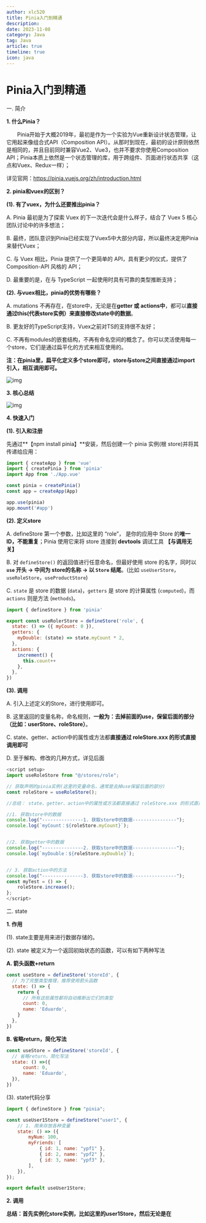 ```yaml
---
author: xlc520
title: Pinia入门到精通
description: 
date: 2023-11-08
category: Java
tag: Java
article: true
timeline: true
icon: java
---
```


# Pinia入门到精通

一. 简介

**1. 什么Pinia？**

  Pinia开始于大概2019年，最初是作为一个实验为Vue重新设计状态管理，让它用起来像组合式API（Composition API）。从那时到现在，最初的设计原则依然是相同的，并且目前同时兼容Vue2、Vue3，也并不要求你使用Composition API；Pinia本质上依然是一个状态管理的库，用于跨组件、页面进行状态共享（这点和Vuex、Redux一样）；

   详见官网：https://pinia.vuejs.org/zh/introduction.html

**2. pinia和vuex的区别？**

**(1). 有了vuex，为什么还要推出pinia？**

 A. Pinia 最初是为了探索 Vuex 的下一次迭代会是什么样子，结合了 Vuex 5 核心团队讨论中的许多想法；

 B. 最终，团队意识到Pinia已经实现了Vuex5中大部分内容，所以最终决定用Pinia来替代Vuex；

 C. 与 Vuex 相比，Pinia 提供了一个更简单的 API，具有更少的仪式，提供了 Composition-API 风格的 API； 

 D. 最重要的是，在与 TypeScript 一起使用时具有可靠的类型推断支持；

**(2). 与vuex相比，pinia的优势有哪些？**

  A. mutations 不再存在，在store中，无论是在**getter 或 actions中**，都可以**直接通过this(代表store实例）来直接修改state中的数据**。

  B. 更友好的TypeScript支持，Vuex之前对TS的支持很不友好；

  C. 不再有modules的嵌套结构，不再有命名空间的概念了。你可以灵活使用每一个store，它们是通过扁平化的方式来相互使用的。

  **注：在pinia里，扁平化定义多个store即可，store与store之间直接通过import引入，相互调用即可。**

![img](E:/source/blogImage/1031302-20230115083853292-561688627.png)

 

**3. 核心总结**

![img](E:/source/blogImage/1031302-20230115115754024-1151644537.png)

**4. 快速入门**

**(1). 引入和注册**

 先通过**【npm install pinia】**安装，然后创建一个 pinia 实例(根 store)并将其传递给应用：

```javascript
import { createApp } from 'vue'
import { createPinia } from 'pinia'
import App from './App.vue'

const pinia = createPinia()
const app = createApp(App)

app.use(pinia)
app.mount('#app')
```

**(2). 定义store**

  A. defineStore 第一个参数，比如这里的 “role”，  是你的应用中 Store 的**唯一 ID，不能重复**；Pinia 使用它来将 store 连接到 **devtools** 调试工具 **【与调用无关】**

  B. 对 `defineStore()` 的返回值进行任意命名，但最好使用 store 的名字，同时以 **`use` 开头 → 中间为 store的名称 → 以 `Store` 结尾**。(比如 `useUserStore`，`useRoleStore`，`useProductStore`)

  C.  `state` 是 store 的数据 (`data`)，`getters` 是 store 的计算属性 (`computed`)，而 `actions` 则是方法 (`methods`)。

```javascript
import { defineStore } from 'pinia'

export const useRolerStore = defineStore('role', {
  state: () => ({ myCount: 0 }),
  getters: {
    myDouble: (state) => state.myCount * 2,
  },
  actions: {
    increment() {
      this.count++
    },
  },
})
```

**(3). 调用**

   A. 引入上述定义的Store，进行使用即可。

   B. 这里返回的变量名称，命名规则，**一般为：去掉前面的use，保留后面的部分 （比如：userStore、roleStore）**。

   C. state、getter、action中的属性或方法都**直接通过 roleStore.xxx 的形式直接调用即可**

   D. 至于解构、修改的几种方式，详见后面

```javascript
<script setup>
import useRoleStore from "@/stores/role";

// 获取声明的pinia实例(这里的变量命名，通常是去掉use保留后面的部分)
const roleStore = useRoleStore();

//总结： state、getter、action中的属性或方法都直接通过 roleStore.xxx 的形式直接调用即可

//1. 获取store中的数据
console.log("---------------1. 获取store中的数据----------------");
console.log(`myCount：${roleStore.myCount}`);


//2. 获取getter中的数据
console.log("---------------2. 获取store中的数据----------------");
console.log(`myDouble：${roleStore.myDouble}`);


// 3. 获取action中的方法
console.log("---------------3. 获取store中的数据----------------");
const myTest = () => {
	roleStore.increase();
};
</script>
```

 

二. state

**1. 作用**

(1). state主要是用来进行数据存储的。

(2).  state 被定义为一个返回初始状态的函数，可以有如下两种写法

  **A.  箭头函数+return**

```javascript
const useStore = defineStore('storeId', {
  // 为了完整类型推理，推荐使用箭头函数
  state: () => {
    return {
      // 所有这些属性都将自动推断出它们的类型
      count: 0,
      name: 'Eduardo',
    }
  },
})
```

  **B. 省略return，简化写法**

```javascript
const useStore = defineStore('storeId', {
  // 省略return，简化写法
  state: () =>({
      count: 0,
      name: 'Eduardo',
  }),
})
```

(3). state代码分享

```javascript
import { defineStore } from "pinia";

const useUser1Store = defineStore("user1", {
	// 1. 用来存放各种变量
	state: () => ({
		myNum: 100,
		myFriends: [
			{ id: 1, name: "ypf1" },
			{ id: 2, name: "ypf2" },
			{ id: 3, name: "ypf3" },
		],
	}),
});

export default useUser1Store;
```

 

**2. 调用**

 **总结：首先实例化store实例，比如这里的user1Store，然后无论是在<script> or <template>中，直接通过user1Store.xxx ，即可调用state中的数据。**

(1). 在<script setup> 中调用

```javascript
<script setup>
import useUser1Store from "@/stores/user1";

// 获取声明的pinia实例(这里的变量命名，通常是去掉use保留后面的部分)
const user1Store = useUser1Store();

//总结： state、getter、action中的属性或方法都直接通过 user1Store.xxx 的形式直接调用即可
//1. 获取store中的数据
console.log("---------------1. 获取store中的数据----------------");
console.log(`myNum：${user1Store.myNum}`);
console.log(`myFriends：${user1Store.myFriends}`);

</script>
```

(2). 在template模板中调用

```html
<template>
	<div>
		<h2>1. 获取store中的数据</h2>
		<div>
			<div>myNum：{{ user1Store.myNum }}</div>
			<div>
				myFriends：
				<ul>
					<li v-for="(item, index) in user1Store.myFriends">
						id:{{ item.id }} -- name:{{ item.name }}
					</li>
				</ul>
			</div>
		</div>
	</div>
</template>
<script setup>
import useUser1Store from "@/stores/user1";

// 获取声明的pinia实例(这里的变量命名，通常是去掉use保留后面的部分)
const user1Store = useUser1Store();

</script>
```

 

三. getter

**1. 说明**

**(1). getter相当于store的计算属性，即对state中数据加工处理后，进行返回使用。**

**(2). getter中如何调用state中的数据呢？**

 **方案1：第一个参数就是state**

```javascript
getters: {
		//2.1 调用state中的数据 (第一个参数就是state  或者 使用this关键字)
		doubleNum(state) {
			// 这里的this就是store实例
			return state.myNum + this.myNum;
		}
	},
```

 **方案2： 使用this关键字，这里的this相当于store实例，可以调用state、getters、actions中的任何数据or方法。**

```javascript
getters: {
		//2.1 调用state中的数据 (第一个参数就是state  或者 使用this关键字)
		doubleNum(state) {
			// 这里的this就是store实例
			return state.myNum + this.myNum;
		}
	},
```

**(3). 如何向getter传递参数？**

  需要getter中返回一个function函数

```javascript
getters: {
		//2.3 返回一个函数 (根据id查找数据)
		getFriendById(state) {
			return function (id) {
				let item = state.myFriends.find(item => item.id === id);
				return item;
			};
			// 简化写法
			// return id => state.myFriends.find(item => item.id === id);
		},
	},
```

**(4). 如何调用其它store中的state呢？**

  **引入其它的store，实例化调用即可。**

```javascript
import { defineStore } from "pinia";
import useRole1Store from "./role1";

const useUser1Store = defineStore("user1", {
	// 1. 用来存放各种变量
	state: () => ({
		myNum: 100,
		myFriends: [
			{ id: 1, name: "ypf1" },
			{ id: 2, name: "ypf2" },
			{ id: 3, name: "ypf3" },
		],
	}),
	// 2. 对state中的数据进行加工处理(相当于computed)
	getters: {
		// 2.4 获取别的getter中的数据
		getTotalNum(stata) {
			let role1Store = useRole1Store();
			return role1Store.myNum + stata.myNum;
		},
	},
});
```

**(5). 分享完整代码**  

role1中代码：

```javascript
import { defineStore } from "pinia";
const useRole1Store = defineStore("role1", {
	// 1. 用来存放各种变量
	state: () => ({
		myNum: 300,
	}),
});

export default useRole1Store;
```

 

**2. 调用**

**总结：首先实例化store实例，比如这里的user1Store，然后无论是在<script> or <template>中，直接通过user1Store.xxx ，即可调用getters中的数据。**

(1). 在<script setup> 中调用

(2). 在template模板中调用

```html
<template>
	<div>
		<h2>2. 获取getter中的数据</h2>
		<div>
			<div>doubleNum：{{ user1Store.doubleNum }}</div>
			<div>doubleNumAddOne：{{ user1Store.doubleNumAddOne }}</div>
			<div>getFriendById：{{ user1Store.getFriendById(1) }}</div>
			<div>getTotalNum：{{ user1Store.getTotalNum }}</div>
		</div>
	</div>
</template>

<script setup>
import useUser1Store from "@/stores/user1";

// 获取声明的pinia实例(这里的变量命名，通常是去掉use保留后面的部分)
const user1Store = useUser1Store();

//2. 获取getter中的数据
console.log("---------------2. 获取store中的数据----------------");
console.log(`doubleNum：${user1Store.doubleNum}`);
console.log(`doubleNumAddOne：${user1Store.doubleNumAddOne}`);
console.log(`getFriendById：${user1Store.getFriendById(1)}`);
console.log(`getTotalNum：${user1Store.getTotalNum}`);

</script>
```

 

四. action

**1. 说明**

(1). 用来处理一些业务逻辑，可以通过this关键字，调用该store中的state、getter、action中所有属性 或 方法。

(2).  **`action` 可以是异步的**，你可以在它们里面 `await` 调用任何 API，以及其他 action！

```javascript
export const useUsers = defineStore('users', {
  state: () => ({
    userData: null,
  }),
  actions: {
    async registerUser(login, password) {
      try {
        this.userData = await api.post({ login, password })
      } catch (error) {
        // 让表单组件显示错误
        return error
      }
    },
  },
})
```

**2. 调用**

**总结：首先实例化store实例，比如这里的user1Store，然后无论是在<script> or <template>中，直接通过user1Store.xxx ，即可调用actions中的方法。**

(1). 在<script setup> 中调用

(2). 在template模板中调用

```html
<template>
	<div>
		<h2>3. 调用action中的方法</h2>
		<div>
			<div><button @click="user1Store.increase">increase()</button></div>
			<div>
				<button @click="user1Store.increaseNum(10)">increaseNum(10)</button>
			</div>
		</div>
	</div>
</template>

<script setup>
import useUser1Store from "@/stores/user1";
    
// 获取声明的pinia实例(这里的变量命名，通常是去掉use保留后面的部分)
const user1Store = useUser1Store();

// 3. 获取action中的方法
console.log("---------------3. 获取store中的数据----------------");
const myTest = () => {
	user1Store.increase();
	user1Store.increaseNum(100);
};
</script>

<style scoped></style>
```

 

五. 常用Api

**1. 解构相关**

  直接解构出来的state中变量不支持响应式，这里需要借助vue的**toRefs** 或者 pinia的**storeToRefs**实现解构后的响应式

```javascript
<script setup>
import useUser1Store from "@/stores/user1";
import { toRefs } from "@vue/reactivity";
import { storeToRefs } from "pinia";
let user1Store = useUser1Store();
// 1. 解构相关
// let { myNum } = user1Store; //直接解构出来的，不支持响应式
// let { myNum } = toRefs(user1Store); //使用toRefs，支持响应式
let { myNum } = storeToRefs(user1Store); //使用storeToRefs，支持响应式
const Test1 = () => {
	user1Store.myNum++;
};

</script>
```

 

**2. 修改state中的值**

  可以直接修改 或者 调用 $patch方法，可以同时修改多个对象

```javascript
// 2. 修改state中的值
//写法1：直接修改即可
const Test2 = () => {
	// 直接修改即可
	user1Store.myNum += 10;
};
// 写法2：使用 $patch方法，可以同时修改多个对象 [了解]
const Test3 = () => {
	user1Store.$patch({
		myNum: 10086,
		myFriends: [],
	});
};
```

 

**3. 重置 $reset() 方法将状态 重置 到其初始值**

 调用$reset方法，可以将state中的数据重置为初始化的状态。

```javascript
// 3. 重置 $reset() 方法将状态 重置 到其初始值
const Test4 = () => {
	user1Store.$reset();
};
```

 

**4. 替换State**

 $state 属性设置为新对象来替换 Store 的整个状态 [了解]

```javascript
const Test5 = () => {
	user1Store.$state = {
		fff1: "ypf1",
		fff2: "ypf2",
	};
};
```

 

六. setup简化写法

1. 与 Vue 组合式 API 的 setup 函数 相似，我们可以传入一个函数，该函数定义了一些响应式属性和方法，并且返回一个带有我们想暴露出去的属性和方法的对象
2. 在 Setup Store 中：

  (1).  ref() 就是 state 属性

  (2).  computed() 就是 getters

  (3).  function() 就是 actions

  注：Setup store 比 Option Store 带来了更多的灵活性，因为你可以在一个 store 内创建侦听器，并自由地使用任何组合式函数。不过，请记住，使用组合式函数会让 SSR 变得更加复杂。

**3.  这里的myNum为ref对象，导出去后，不需要再写 .value了，直接使用user2Store.myNum即可**

store代码：

```javascript
import { defineStore } from "pinia";
import { ref, computed } from "vue";
import useRole2Store from "./role2";

const useUser2Store = defineStore("counter", () => {
	// 1. 下面是state
	let myNum = ref(100);
	let myFriends = ref([
		{ id: 1, name: "ypf1" },
		{ id: 2, name: "ypf2" },
		{ id: 3, name: "ypf3" },
	]);
	//2. 下面是getters
	let doubleNum = computed(() => myNum.value * 2);
	let doubleNumAddOne = computed(() => myNum.value + 1);
	let getFriendById = computed(() => {
		return function (id) {
			return myFriends.value.find(item => item.id === id);
		};
	});
	let getTotalNum = computed(() => {
		let role2Store = useRole2Store();
		return myNum.value + role2Store.myNum;
	});
	// 3. 下面是action
	function increase() {
		myNum.value++;
	}
	function increaseNum(num) {
		myNum.value += num;
	}

	return {
		myNum,
		myFriends,
		doubleNum,
		doubleNumAddOne,
		getFriendById,
		getTotalNum,
		increase,
		increaseNum,
	};
});

export default useUser2Store;
```


